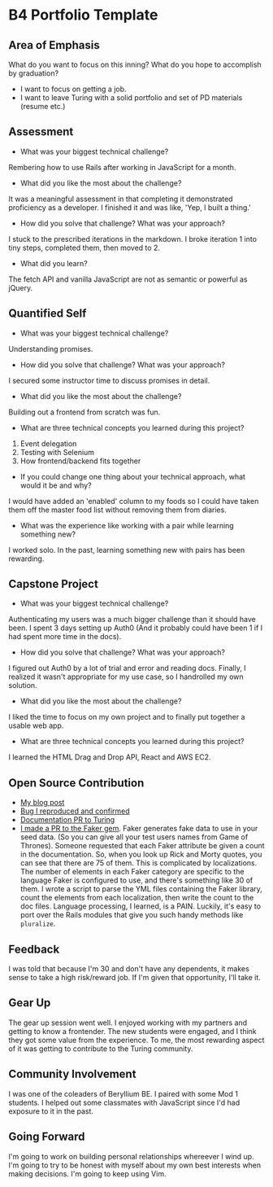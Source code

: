 # B4 Portfolio Template

## Area of Emphasis

What do you want to focus on this inning? What do you hope to accomplish by graduation?
- I want to focus on getting a job.
- I want to leave Turing with a solid portfolio and set of PD materials (resume etc.)

## Assessment

* What was your biggest technical challenge?

Rembering how to use Rails after working in JavaScript for a month.
* What did you like the most about the challenge?

It was a meaningful assessment in that completing it demonstrated proficiency as a developer. I finished it and was like, 'Yep, I built a thing.'
* How did you solve that challenge? What was your approach?

I stuck to the prescribed iterations in the markdown. I broke iteration 1 into tiny steps, completed them, then moved to 2. 
* What did you learn?

The fetch API and vanilla JavaScript are not as semantic or powerful as jQuery. 

## Quantified Self

* What was your biggest technical challenge?

Understanding promises.
* How did you solve that challenge? What was your approach?

I secured some instructor time to discuss promises in detail.
* What did you like the most about the challenge?

Building out a frontend from scratch was fun.
* What are three technical concepts you learned during this project?

1. Event delegation
1. Testing with Selenium
1. How frontend/backend fits together

* If you could change one thing about your technical approach, what would it be and why?

 I would have added an 'enabled' column to my foods so I could have taken them off the master food list without removing them from diaries. 
* What was the experience like working with a pair while learning something new?

 I worked solo. In the past, learning something new with pairs has been rewarding.

## Capstone Project

* What was your biggest technical challenge?

Authenticating my users was a much bigger challenge than it should have been. I spent 3 days setting up Auth0 (And it probably could have been 1 if I had spent more time in the docs).
* How did you solve that challenge? What was your approach?

I figured out Auth0 by a lot of trial and error and reading docs. Finally, I realized it wasn't appropriate for my use case, so I handrolled my own solution.
* What did you like the most about the challenge?

I liked the time to focus on my own project and to finally put together a usable web app. 
* What are three technical concepts you learned during this project?

I learned the HTML Drag and Drop API, React and AWS EC2. 

## Open Source Contribution

* [My blog post](https://gist.github.com/samlandfried/9989a4adb58ef699f9c65f60d0a3295d)
* [Bug I reproduced and confirmed](https://bugs.chromium.org/p/chromium/issues/detail?id=751642&can=2&start=0&num=100&q=&colspec=ID%20Pri%20M%20Stars%20ReleaseBlock%20Component%20Status%20Owner%20Summary%20OS%20Modified&groupby=&sort=)
* [Documentation PR to Turing](https://github.com/turingschool/challenges/pull/44)
* [I made a PR to the Faker gem](https://github.com/stympy/faker/pull/989/commits/78051fce0ec6044546b10098a15be7a886936ac4). Faker generates fake data to use in your seed data. (So you can give all your test users names from Game of Thrones). Someone requested that each Faker attribute be given a count in the documentation. So, when you look up Rick and Morty quotes, you can see that there are 75 of them. This is complicated by localizations. The number of elements in each Faker category are specific to the language Faker is configured to use, and there's something like 30 of them. I wrote a script to parse the YML files containing the Faker library, count the elements from each localization, then write the count to the doc files. Language processing, I learned, is a PAIN. Luckily, it's easy to port over the Rails modules that give you such handy methods like `pluralize`. 

## Feedback

I was told that because I'm 30 and don't have any dependents, it makes sense to take a high risk/reward job. If I'm given that opportunity, I'll take it. 

## Gear Up

The gear up session went well. I enjoyed working with my partners and getting to know a frontender. The new students were engaged, and I think they got some value from the experience. To me, the most rewarding aspect of it was getting to contribute to the Turing community.

## Community Involvement

I was one of the coleaders of Beryllium BE. I paired with some Mod 1 students. I helped out some classmates with JavaScript since I'd had exposure to it in the past.

## Going Forward

I'm going to work on building personal relationships whereever I wind up. I'm going to try to be honest with myself about my own best interests when making decisions. I'm going to keep using Vim.
